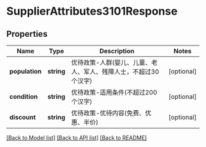 # SupplierAttributes3101Response

## Properties
Name | Type | Description | Notes
------------ | ------------- | ------------- | -------------
**population** | **string** | 优待政策-人群(婴儿、儿童、老人、军人、残障人士，不超过30个汉字) | [optional] 
**condition** | **string** | 优待政策-适用条件(不超过200个汉字) | [optional] 
**discount** | **string** | 优待政策-优待内容(免费、优惠、半价) | [optional] 

[[Back to Model list]](../../README.md#documentation-for-models) [[Back to API list]](../../README.md#documentation-for-api-endpoints) [[Back to README]](../../README.md)


